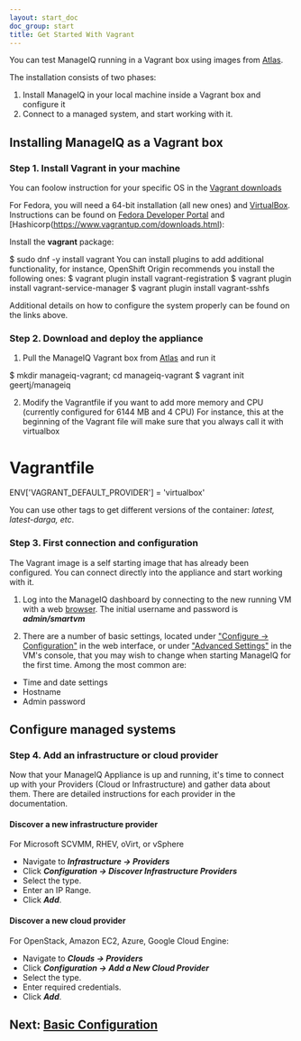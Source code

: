 ```yaml
---
layout: start_doc
doc_group: start
title: Get Started With Vagrant
---
```


You can test ManageIQ running in a Vagrant box using images from [Atlas](https://atlas.hashicorp.com/vagrant).

The installation consists of two phases:

1. Install ManageIQ in your local machine inside a Vagrant box and configure it
2. Connect to a managed system, and start working with it.

## Installing ManageIQ as a Vagrant box ##
### Step 1. Install Vagrant in your machine
You can foolow instruction for your specific OS in the [Vagrant downloads](https://www.vagrantup.com/downloads.html)

For Fedora, you will need a 64-bit installation (all new ones) and [VirtualBox](https://www.virtualbox.org/). Instructions can be found on [Fedora Developer Portal](https://developer.fedoraproject.org/tools/vagrant/vagrant-virtualbox.html) and [Hashicorp(https://www.vagrantup.com/downloads.html):

Install the **vagrant** package:

$ sudo dnf -y install vagrant
You can install plugins to add additional functionality, for instance, OpenShift Origin recommends you install the following ones:
$ vagrant plugin install vagrant-registration
$ vagrant plugin install vagrant-service-manager
$ vagrant plugin install vagrant-sshfs

Additional details on how to configure the system properly can be found on the links above.

### Step 2. Download and deploy the appliance

1. Pull the ManageIQ Vagrant box from [Atlas](https://atlas.hashicorp.com/vagrant) and run it

$ mkdir manageiq-vagrant; cd manageiq-vagrant
$ vagrant init geertj/manageiq

2. Modify the Vagrantfile if you want to add more memory and CPU (currently configured for 6144 MB and 4 CPU)
For instance, this at the beginning of the Vagrant file will make sure that you always call it with virtualbox
# Vagrantfile
ENV['VAGRANT_DEFAULT_PROVIDER'] = 'virtualbox'


You can use other tags to get different versions of the container: *latest, latest-darga, etc*.

### Step 3. First connection and configuration

The Vagrant image is a self starting image that has already been configured. You can connect directly into the appliance and start working with it.

1. Log into the ManageIQ dashboard by connecting to the new running VM with a web [browser](http://172.28.128.3/). The initial username and password is ***admin/smartvm***

2. There are a number of basic settings, located under <u>"Configure → Configuration"</u> in the web interface, or under <u>"Advanced Settings"</u> in the VM's console, that you may wish to change when starting ManageIQ for the first time. Among the most common are:

* Time and date settings
* Hostname
* Admin password


## Configure managed systems
### Step 4. Add an infrastructure or cloud provider ###

Now that your ManageIQ Appliance is up and running, it's time to connect up with your Providers (Cloud or Infrastructure) and gather data about them. There are detailed instructions for each provider in the documentation.

#### Discover a new infrastructure provider

For Microsoft SCVMM, RHEV, oVirt, or vSphere

* Navigate to ***Infrastructure → Providers***
* Click ***Configuration → Discover Infrastructure Providers***
* Select the type.
* Enter an IP Range.
* Click ***Add***.

#### Discover a new cloud provider

For OpenStack, Amazon EC2, Azure, Google Cloud Engine:

* Navigate to ***Clouds → Providers***
* Click ***Configuration → Add a New Cloud Provider***
* Select the type.
* Enter required credentials.
* Click ***Add***.

## Next: [Basic Configuration](/docs/get-started/basic-configuration)
